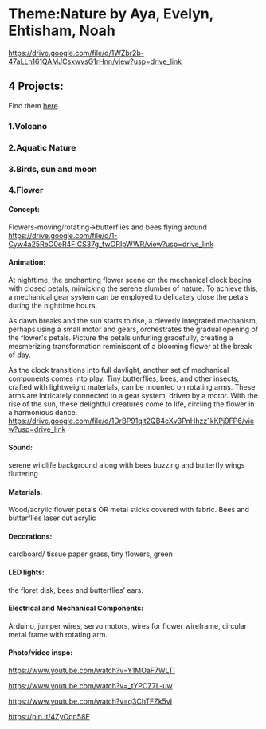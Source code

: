 # Theme:Nature by Aya, Evelyn, Ehtisham, Noah
https://drive.google.com/file/d/1WZbr2b-47aLLh161QAMJCsxwvsG1rHnn/view?usp=drive_link
## 4 Projects:
Find them [here](https://github.com/npietrafesa/MachineLab/blob/main/assignments/homework_05Feb.md)
### 1.Volcano
### 2.Aquatic Nature
### 3.Birds, sun and moon
### 4.Flower
#### Concept:
Flowers-moving/rotating->butterflies and bees flying around
https://drive.google.com/file/d/1-Cyw4a25ReO0eR4FICS37g_fwORIpWWR/view?usp=drive_link
#### Animation: 
At nighttime, the enchanting flower scene on the mechanical clock begins with closed petals, mimicking the serene slumber of nature. To achieve this, a mechanical gear system can be employed to delicately close the petals during the nighttime hours.

As dawn breaks and the sun starts to rise, a cleverly integrated mechanism, perhaps using a small motor and gears, orchestrates the gradual opening of the flower's petals. Picture the petals unfurling gracefully, creating a mesmerizing transformation reminiscent of a blooming flower at the break of day.

As the clock transitions into full daylight, another set of mechanical components comes into play. Tiny butterflies, bees, and other insects, crafted with lightweight materials, can be mounted on rotating arms. These arms are intricately connected to a gear system, driven by a motor. With the rise of the sun, these delightful creatures come to life, circling the flower in a harmonious dance.
https://drive.google.com/file/d/1DrBP91qit2QB4cXv3PnHhzz1kKPj9FP6/view?usp=drive_link
#### Sound: 
serene wildlife background along with bees buzzing and butterfly wings fluttering
#### Materials:
Wood/acrylic flower petals OR metal sticks covered with fabric. Bees and butterflies laser cut acrylic
#### Decorations: 
cardboard/ tissue paper grass, tiny flowers, green
#### LED lights: 
the floret disk, bees and butterflies’ ears.
#### Electrical and Mechanical Components:
Arduino, jumper wires, servo motors, wires for flower wireframe, circular metal frame with rotating arm.
#### Photo/video inspo:
https://www.youtube.com/watch?v=Y1MOaF7WLTI

https://www.youtube.com/watch?v=_tYPCZ7L-uw

https://www.youtube.com/watch?v=q3ChTFZk5vI

https://pin.it/4ZyOqn58F
